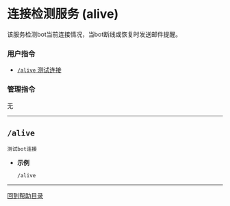 # 连接检测服务 (alive)

该服务检测bot当前连接情况，当bot断线或恢复时发送邮件提醒。

### 用户指令

- [`/alive` 测试连接](#alive)

###  管理指令

无

--- 

##  `/alive`

```
测试bot连接
```

- **示例**

    `/alive`

--- 

[回到帮助目录](./main.md)